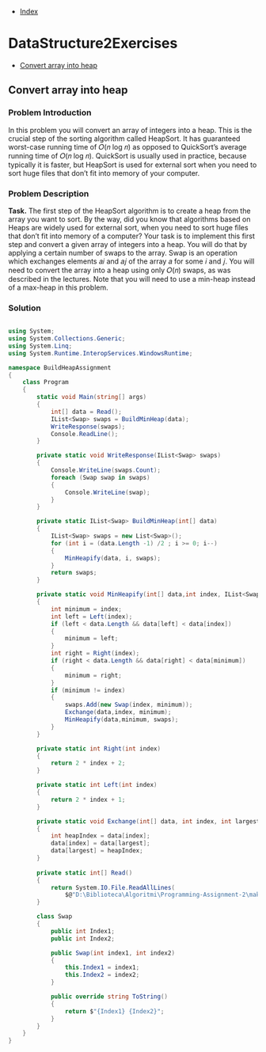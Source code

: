 * [Index](https://github.com/KiraDiShira/AlgorithmsAndDataStructures/blob/master/README.md#project-title)

# DataStructure2Exercises

* [Convert array into heap](#convert-array-into-heap)

## Convert array into heap

### Problem Introduction

In this problem you will convert an array of integers into a heap. This is the crucial step of the sorting algorithm called HeapSort. It has guaranteed worst-case running time of 𝑂(𝑛 log 𝑛) as opposed to QuickSort’s average running time of 𝑂(𝑛 log 𝑛). QuickSort is usually used in practice, because typically it is faster, but HeapSort is used for external sort when you need to sort huge files that don’t fit into memory of your computer.

### Problem Description

**Task.** The first step of the HeapSort algorithm is to create a heap from the array you want to sort. By the way, did you know that algorithms based on Heaps are widely used for external sort, when you need to sort huge files that don’t fit into memory of a computer?
Your task is to implement this first step and convert a given array of integers into a heap. You will do that by applying a certain number of swaps to the array. Swap is an operation which exchanges elements 𝑎𝑖 and 𝑎𝑗 of the array 𝑎 for some 𝑖 and 𝑗. You will need to convert the array into a heap using only 𝑂(𝑛) swaps, as was described in the lectures. Note that you will need to use a min-heap instead of a max-heap in this problem.

### Solution

```c#

using System;
using System.Collections.Generic;
using System.Linq;
using System.Runtime.InteropServices.WindowsRuntime;

namespace BuildHeapAssignment
{
    class Program
    {
        static void Main(string[] args)
        {
            int[] data = Read();
            IList<Swap> swaps = BuildMinHeap(data);
            WriteResponse(swaps);
            Console.ReadLine();
        }

        private static void WriteResponse(IList<Swap> swaps)
        {
            Console.WriteLine(swaps.Count);
            foreach (Swap swap in swaps)
            {
                Console.WriteLine(swap);
            }
        }

        private static IList<Swap> BuildMinHeap(int[] data)
        {
            IList<Swap> swaps = new List<Swap>();
            for (int i = (data.Length -1) /2 ; i >= 0; i--)
            {
                MinHeapify(data, i, swaps);
            }
            return swaps;
        }

        private static void MinHeapify(int[] data,int index, IList<Swap> swaps)
        {
            int minimum = index;
            int left = Left(index);
            if (left < data.Length && data[left] < data[index])
            {
                minimum = left;
            }
            int right = Right(index);
            if (right < data.Length && data[right] < data[minimum])
            {
                minimum = right;
            }
            if (minimum != index)
            {
                swaps.Add(new Swap(index, minimum));
                Exchange(data,index, minimum);
                MinHeapify(data,minimum, swaps);
            }
        }

        private static int Right(int index)
        {
            return 2 * index + 2;
        }

        private static int Left(int index)
        {
            return 2 * index + 1;
        }

        private static void Exchange(int[] data, int index, int largest)
        {
            int heapIndex = data[index];
            data[index] = data[largest];
            data[largest] = heapIndex;
        }
       
        private static int[] Read()
        {
            return System.IO.File.ReadAllLines(
                $@"D:\Biblioteca\Algoritmi\Programming-Assignment-2\make_heap\tests\04")[1].Split(" ").Select(Int32.Parse).ToArray();
        }

        class Swap
        {
            public int Index1;
            public int Index2;

            public Swap(int index1, int index2)
            {
                this.Index1 = index1;
                this.Index2 = index2;
            }

            public override string ToString()
            {
                return $"{Index1} {Index2}";
            }
        }
    }
}

```
